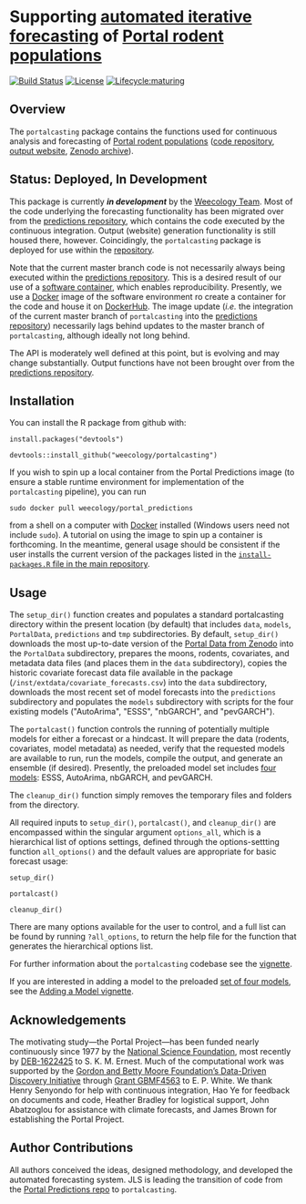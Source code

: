 # Supporting [automated iterative forecasting](https://github.com/weecology/portalPredictions) of [Portal rodent populations](https://portal.weecology.org/)
[![Build Status](https://travis-ci.org/weecology/portalcasting.svg?branch=master)](https://travis-ci.org/weecology/portalcasting)
[![License](http://img.shields.io/badge/license-MIT-blue.svg)](https://raw.githubusercontent.com/weecology/portalPredictions/master/LICENSE)
[![Lifecycle:maturing](https://img.shields.io/badge/lifecycle-maturing-blue.svg)](https://www.tidyverse.org/lifecycle/#maturing)

## Overview

The `portalcasting` package contains the functions used for continuous
analysis and forecasting of [Portal rodent populations](https://portal.weecology.org/) 
([code repository](https://github.com/weecology/portalPredictions),
[output website](http://portal.naturecast.org/),
[Zenodo archive](https://zenodo.org/record/2543733)).

## Status: Deployed, In Development

This package is currently ***in development*** by the 
[Weecology Team](https://www.weecology.org). Most of the code underlying the 
forecasting functionality has been migrated over from the [predictions
repository](https://github.com/weecology/portalPredictions),
which contains the code executed by the continuous integration.
Output (website) generation functionality is still housed there, however.
Coincidingly, the `portalcasting` package is deployed for use within the 
[repository](https://github.com/weecology/portalPredictions).

Note that the current master branch code is not necessarily always being
executed within the [predictions 
repository](https://github.com/weecology/portalPredictions). This is a 
desired result of our use of a [software
container](https://en.wikipedia.org/wiki/Operating-system-level_virtualization),
which enables reproducibility. 
Presently, we use a [Docker](https://www.docker.com/) image of the 
software environment ro create a container for the code and house it on
[DockerHub](https://hub.docker.com/r/weecology/portal_predictions). The
image update (*i.e.* the integration of the current master branch of 
`portalcasting` into the [predictions 
repository](https://github.com/weecology/portalPredictions)) necessarily
lags behind updates to the master branch of `portalcasting`, although
ideally not long behind.

The API is moderately well defined at this point, but is evolving and
may change substantially. Output functions have not been brought over from
the [predictions repository](https://github.com/weecology/portalPredictions).


## Installation

You can install the R package from github with:

```
install.packages("devtools")
```
```
devtools::install_github("weecology/portalcasting")
```

If you wish to spin up a local container from the Portal Predictions 
image (to ensure a stable runtime environment for implementation
of the `portalcasting` pipeline), you can run

```
sudo docker pull weecology/portal_predictions
```
from a shell on a computer with [Docker](https://www.docker.com/) installed
(Windows users need not include `sudo`). A tutorial on using the image 
to spin up a container is forthcoming. In the meantime, general usage
should be consistent if the user installs the current version of the
packages listed in the [`install-packages.R` file in the main 
repository](https://github.com/weecology/portalPredictions/blob/master/install-packages.R).


## Usage

The `setup_dir()` function creates and populates a standard portalcasting
directory within the present location (by default) that includes `data`,
`models`, `PortalData`, `predictions` and `tmp` subdirectories. By default,
`setup_dir()` downloads the most up-to-date version of the 
[Portal Data from Zenodo](https://zenodo.org/record/2541170)
into the `PortalData` subdirectory, prepares the moons, rodents, covariates,
and metadata data files (and places them in the `data` subdirectory), copies 
the historic covariate forecast data file available in the package 
(`/inst/extdata/covariate_forecasts.csv`) into the `data` subdirectory, 
downloads the most recent set of model forecasts into the `predictions` 
subdirectory and populates the `models` subdirectory with scripts for the four
existing models ("AutoArima", "ESSS", "nbGARCH", and "pevGARCH").

The `portalcast()` function controls the running of potentially multiple 
models for either a forecast or a hindcast. It will prepare the data 
(rodents, covariates, model metadata) as needed, verify that the requested
models are available to run, run the models, compile the output, and
generate an ensemble (if desired). Presently, the preloaded model set includes
[four models](https://weecology.github.io/portalcasting/articles/models.html):
ESSS, AutoArima, nbGARCH, and pevGARCH. 

The `cleanup_dir()` function simply removes the temporary files and folders
from the directory.

All required inputs to `setup_dir()`, `portalcast()`, and `cleanup_dir()` 
are encompassed within the singular argument `options_all`, which is a 
hierarchical list of options settings, defined through the options-settting 
function `all_options()` and the default values are appropriate for basic 
forecast usage:

```
setup_dir()
```
```
portalcast()
```
```
cleanup_dir()
```

There are many options available for the user to control, and a full list
can be found by running `?all_options`, to return the help file for the 
function that generates the hierarchical options list. 

For further information about the `portalcasting` codebase see the 
[vignette](https://weecology.github.io/portalcasting/articles/codebase.html).

If you are interested in adding a model to the preloaded [set of four
models](https://weecology.github.io/portalcasting/articles/models.html),
see the [Adding a Model
vignette](https://weecology.github.io/portalcasting/articles/adding_a_model.html). 

## Acknowledgements 

The motivating study—the Portal Project—has been funded nearly continuously 
since 1977 by the [National Science Foundation](http://nsf.gov/), most recently
by [DEB-1622425](https://www.nsf.gov/awardsearch/showAward?AWD_ID=1622425) 
to S. K. M. Ernest. Much of the computational work was supported by the 
[Gordon and Betty Moore Foundation’s Data-Driven Discovery 
Initiative](http://www.moore.org/programs/science/data-driven-discovery) 
through [Grant GBMF4563](http://www.moore.org/grants/list/GBMF4563) to E. P. 
White. We thank Henry Senyondo for help with continuous integration, Hao
Ye for feedback on documents and code, Heather Bradley for logistical 
support, John Abatzoglou for assistance with climate forecasts, and James
Brown for establishing the Portal Project.

## Author Contributions

All authors conceived the ideas, designed methodology, and developed the 
automated forecasting system. JLS is leading the transition of code from
the [Portal Predictions repo](https://github.com/weecology/portalPredictions)
to `portalcasting`. 

